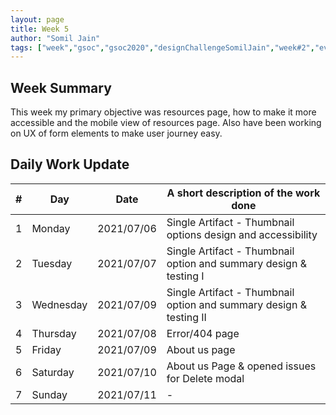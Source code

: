 ```yaml
---
layout: page
title: Week 5
author: "Somil Jain"
tags: ["week","gsoc","gsoc2020","designChallengeSomilJain","week#2","eval#1"]
---
```


## Week Summary

 This week my primary objective was resources page, how to make it more accessible and the mobile view of resources page. Also have been working on UX of form elements to make user journey easy.

## Daily Work Update

|\#|Day|Date|A short description of the work done|  
|---	|---	|---	|---	|  
|1   	| Monday 	|   2021/07/06	| Single Artifact - Thumbnail options design and accessibility |  
|2   	| Tuesday  	|   2021/07/07	| Single Artifact - Thumbnail option and summary design & testing I |  
|3   	| Wednesday  	|  2021/07/09 	| Single Artifact - Thumbnail option and summary design & testing II |  
|4   	| Thursday  	|   2021/07/08	| Error/404 page |  
|5   	| Friday  	|   2021/07/09	| About us page |
|6   	| Saturday  	|   2021/07/10	| About us Page & opened issues for Delete modal  |  
|7   	| Sunday  	|   2021/07/11	| - |
